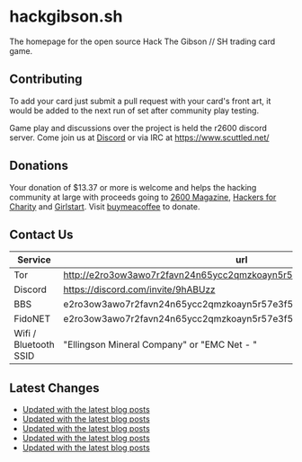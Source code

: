 # hackgibson.sh
The homepage for the open source Hack The Gibson // SH trading card game.


## Contributing

To add your card just submit a pull request with your card's front art, it would be added to the next run of set after community play testing.

Game play and discussions over the project is held the r2600 discord server. Come join us at [Discord](https://discord.com/invite/9hABUzz) or via IRC at https://www.scuttled.net/


## Donations

Your donation of $13.37 or more is welcome and helps the hacking community at large with proceeds going to [2600 Magazine](https://2600.com/), [Hackers for Charity](https://hackersforcharity.org) and [Girlstart](https://girlstart.org).  Visit [buymeacoffee](https://www.buymeacoffee.com/hackgibson.sh) to donate.


## Contact Us

Service | url
-|-
Tor | http://e2ro3ow3awo7r2favn24n65ycc2qmzkoayn5r57e3f56nvjwdcgg32ad.onion
Discord | https://discord.com/invite/9hABUzz
BBS | e2ro3ow3awo7r2favn24n65ycc2qmzkoayn5r57e3f56nvjwdcgg32ad.onion:23
FidoNET | e2ro3ow3awo7r2favn24n65ycc2qmzkoayn5r57e3f56nvjwdcgg32ad.onion:24554
Wifi / Bluetooth SSID | "Ellingson Mineral Company" or "EMC Net - <fidonet address>"

## Latest Changes
<!-- BLOG-POST-LIST:START -->
- [Updated with the latest blog posts](https://github.com/DFW2600/hackgibson.sh/commit/33920df70dc5fa2e98833b301fda9eeeb2be05c6)
- [Updated with the latest blog posts](https://github.com/DFW2600/hackgibson.sh/commit/7d316ebcb7f25659a550e622970e004c6beb7244)
- [Updated with the latest blog posts](https://github.com/DFW2600/hackgibson.sh/commit/ac6d4540db9f1626ec8404fec80bd752d85ef3f6)
- [Updated with the latest blog posts](https://github.com/DFW2600/hackgibson.sh/commit/ab7fd5bd17d4a0937765cfe02031c0439e5a46e9)
- [Updated with the latest blog posts](https://github.com/DFW2600/hackgibson.sh/commit/b95f6ba14e4bd2f9b89a62769becae463b72b7d1)
<!-- BLOG-POST-LIST:END -->
